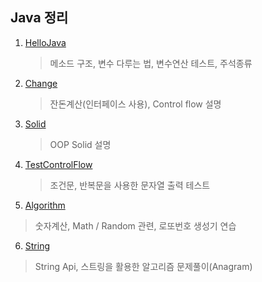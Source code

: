 ## Java 정리

1. [HelloJava](https://github.com/mnisdh/Android/tree/master/java/HelloJava)
	> 메소드 구조, 변수 다루는 법, 변수연산 테스트, 주석종류

2. [Change](https://github.com/mnisdh/Android/tree/master/java/Change)
	> 잔돈계산(인터페이스 사용), Control flow 설명

3. [Solid](https://github.com/mnisdh/Android/tree/master/java/Solid)
	> OOP Solid 설명

4. [TestControlFlow](https://github.com/mnisdh/Android/tree/master/java/TestControlFlow)
	> 조건문, 반복문을 사용한 문자열 출력 테스트

5. [Algorithm](https://github.com/mnisdh/Android/tree/master/java/Algorithm)
  > 숫자계산, Math / Random 관련, 로또번호 생성기 연습

6. [String](https://github.com/mnisdh/Android/tree/master/java/String)
  > String Api, 스트링을 활용한 알고리즘 문제풀이(Anagram)
